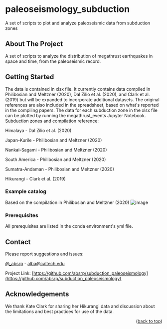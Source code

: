 # paleoseismology_subduction
A set of scripts to plot and analyze paleoseismic data from subduction zones

<!-- ABOUT THE PROJECT -->
## About The Project

A set of scripts to analyze the distribution of megathrust earthquakes in space and time, from the paleoseismic record. 

<!-- GETTING STARTED -->
## Getting Started

The data is contained in xlsx file. It currently contains data compiled in Philibosian and Meltzner (2020), Dal Zilio et al. (2020), and Clark et al. (2019) but will be expanded to incorporate additional datasets. The original references are also included in the spreadsheet, based on what's reported in the compiling papers. 
The data for each subduction zone in the xlsx file can be plotted by running the megathrust_events Jupyter Notebook.
Subduction zones and compilation reference:

Himalaya - Dal Zilio et al. (2020)

Japan-Kurile - Philibosian and Meltzner (2020)

Nankai-Sagami - Philibosian and Meltzner (2020)

South America - Philibosian and Meltzner (2020)

Sumatra-Andaman - Philibosian and Meltzner (2020)

Hikurangi - Clark et al. (2019)

### Example catalog
Based on the compilation in Philibosian and Meltzner (2020)
![image](https://github.com/absrp/paleoseismology_subduction/assets/52015046/8f37ed47-955a-4af6-a1c9-c8b7cd605f77)

### Prerequisites

All prerequisites are listed in the conda environment's yml file. 

<!-- CONTACT -->
## Contact

Please report suggestions and issues:

[@_absrp](https://twitter.com/_absrp) - alba@caltech.edu

Project Link: [https://github.com/absrp/subduction_paleoseismology](https://github.com/absrp/subduction_paleoseismology)

## Acknowledgements

We thank Kate Clark for sharing her Hikurangi data and discussion about the limitations and best practices for use of the data. 

<p align="right">(<a href="#readme-top">back to top</a>)</p>




